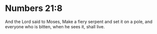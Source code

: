 # Numbers 21:8

And the Lord said to Moses, Make a fiery serpent and set it on a pole, and everyone who is bitten, when he sees it, shall live.
